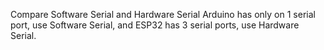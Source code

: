 Compare Software Serial and Hardware Serial
Arduino has only on 1 serial port, use Software Serial, and
ESP32 has 3 serial ports, use Hardware Serial.
